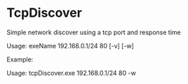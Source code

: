 # TcpDiscover

Simple network discover using a tcp port and response time

Usage: exeName 192.168.0.1/24 80 [-v] [-w]

Example:

Usage: tcpDiscover.exe 192.168.0.1/24 80 -w
